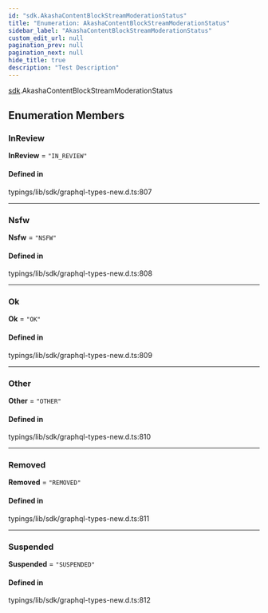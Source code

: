 ```yaml
---
id: "sdk.AkashaContentBlockStreamModerationStatus"
title: "Enumeration: AkashaContentBlockStreamModerationStatus"
sidebar_label: "AkashaContentBlockStreamModerationStatus"
custom_edit_url: null
pagination_prev: null
pagination_next: null
hide_title: true
description: "Test Description"
---
```


[sdk](../modules/sdk.md).AkashaContentBlockStreamModerationStatus

## Enumeration Members

### InReview

 **InReview** = ``"IN_REVIEW"``

#### Defined in

typings/lib/sdk/graphql-types-new.d.ts:807

___

### Nsfw

 **Nsfw** = ``"NSFW"``

#### Defined in

typings/lib/sdk/graphql-types-new.d.ts:808

___

### Ok

 **Ok** = ``"OK"``

#### Defined in

typings/lib/sdk/graphql-types-new.d.ts:809

___

### Other

 **Other** = ``"OTHER"``

#### Defined in

typings/lib/sdk/graphql-types-new.d.ts:810

___

### Removed

 **Removed** = ``"REMOVED"``

#### Defined in

typings/lib/sdk/graphql-types-new.d.ts:811

___

### Suspended

 **Suspended** = ``"SUSPENDED"``

#### Defined in

typings/lib/sdk/graphql-types-new.d.ts:812
